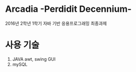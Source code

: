 # Arcadia -Perdidit Decennium-
2016년 2학년 1학기 자바 기반 응용프로그래밍 최종과제

# 사용 기술
1. JAVA awt, swing GUI
2. mySQL
